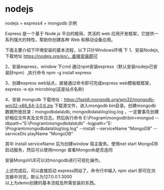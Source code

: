 # nodejs
nodejs + express4 + mongodb 示例  

Express 是一个基于 Node.js 平台的极简、灵活的 web 应用开发框架，它提供一系列强大的特性，帮助你创建各种 Web 和移动设备应用。

下面主要介绍下环境安装的基本流程，以下只针Windows环境 下
1、安装Nodejs,下载地址 https://nodejs.org/en/，直接安装即可

2、安装express，window 下cmd 通过npm安装express（默认安装nodejs已安装好npm）,执行命令 npm -g install express

3、创建express web站点，直接通过命令即可完成express web模板框框架， express -e ejs microblog(这是站点名称)

4、安装 mongodb 下载地址：https://fastdl.mongodb.org/win32/mongodb-win32-x86_64-3.0.6.zip
   下载源文件，进入mongodb bin目录。创建mongodb数据所放目录：mongodbdata\db, mongodbdata\log\log.log ，一定要事先创建好相应文件夹及文件日志。然后执行命令
   E:\Program\mongodb\bin>mongod --dbpath="E:\Program\mongodbdata\db"  -logpath="E:
   \Program\mongodbdata\log\log.log" --install --serviceName "MongoDB" --serviceDis
   playName "MongoDB"

   其中 install serviceName 后为创建window 宿主服务。使用net start MongoDB 启动服务，然后可以使用mongo 查看Mongodb是否连同
   
   安装MongoVUE可以对mongodb进行可视化操作。
    
上述完成后，可以直接启动 express网站了，命令行中输入 npm start 即可在浏览器中浏览。默认为127.0.0.1:3000   
以上为demo创建的基本流程及所需安装的东西。
